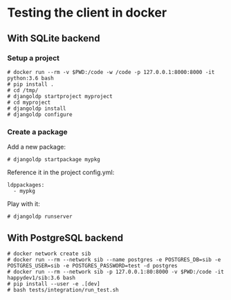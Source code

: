# Testing the client in docker

## With SQLite backend

### Setup a project

```
# docker run --rm -v $PWD:/code -w /code -p 127.0.0.1:8000:8000 -it python:3.6 bash
# pip install .
# cd /tmp/
# djangoldp startproject myproject
# cd myproject
# djangoldp install
# djangoldp configure
```

### Create a package

Add a new package:
```
# djangoldp startpackage mypkg
```

Reference it in the project config.yml:
```
ldppackages:
  - mypkg
```

Play with it:
```
# djangoldp runserver
```

## With PostgreSQL backend

```
# docker network create sib
# docker run --rm --network sib --name postgres -e POSTGRES_DB=sib -e POSTGRES_USER=sib -e POSTGRES_PASSWORD=test -d postgres
# docker run --rm --network sib -p 127.0.0.1:80:8000 -v $PWD:/code -it happydev1/sib:3.6 bash
# pip install --user -e .[dev]
# bash tests/integration/run_test.sh
```
